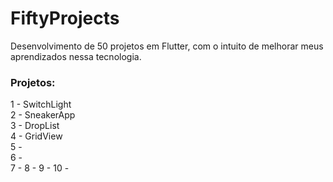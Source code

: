 # FiftyProjects
Desenvolvimento de 50 projetos em Flutter, com o intuito de melhorar meus aprendizados nessa tecnologia.

<h3>Projetos:</h3>
1 - SwitchLight
<br>
2 - SneakerApp
<br>
3 - DropList
<br>
4 - GridView
<br>
5 -
<br>
6 -
<br>
7 -
8 -
9 -
10 -
